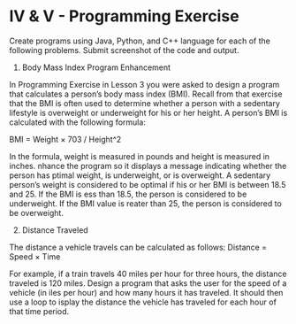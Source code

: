 # IV & V - Programming Exercise

Create programs using Java, Python, and C++ language for each of the following problems. Submit screenshot of the code and output.

  1. Body Mass Index Program Enhancement

In Programming Exercise in Lesson 3 you were asked to design a program that calculates a person’s body mass index (BMI). Recall from that exercise that the BMI is often used to determine whether a person with a sedentary lifestyle is overweight or underweight for his or her height. A person’s BMI is calculated with the following formula:

BMI = Weight × 703 / Height^2

In the formula, weight is measured in pounds and height is measured in inches. nhance the program so it displays a message indicating whether the person has ptimal weight, is underweight, or is overweight. A sedentary person’s weight
is considered to be optimal if his or her BMI is between 18.5 and 25. If the BMI is ess than 18.5, the person is considered to be underweight. If the BMI value is reater than 25, the person is considered to be overweight.

  2. Distance Traveled
  
The distance a vehicle travels can be calculated as follows: 
Distance = Speed × Time

For example, if a train travels 40 miles per hour for three hours, the distance traveled is 120 miles. Design a program that asks the user for the speed of a vehicle (in iles per hour) and how many hours it has traveled. It should then use a loop to isplay the distance the vehicle has traveled for each hour of that time period.
